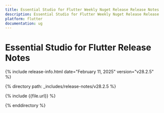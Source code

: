 ```yaml
---
title: Essential Studio for Flutter Weekly Nuget Release Release Notes  
description: Essential Studio for Flutter Weekly Nuget Release Release Notes  
platform: flutter
documentation: ug
---
```


# Essential Studio for Flutter  Release Notes  

{% include release-info.html date="February 11, 2025"  version="v28.2.5" %} 

{% directory path: _includes/release-notes/v28.2.5 %}

{% include {{file.url}} %}

{% enddirectory %}